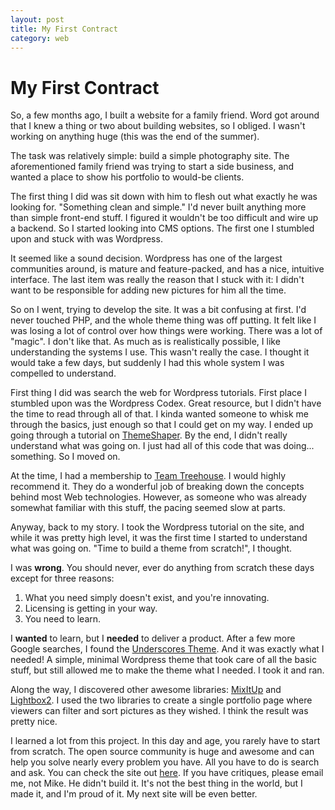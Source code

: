 ```yaml
---
layout: post
title: My First Contract
category: web
---
```

# My First Contract

So, a few months ago, I built a website for a family friend. Word got around
that I knew a thing or two about building websites, so I obliged. I wasn't
working on anything huge (this was the end of the summer).

The task was relatively simple: build a simple photography site. The
aforementioned family friend was trying to start a side business,
and wanted a place to show his portfolio to would-be clients.

The first thing I did was sit down with him to flesh out what exactly he was
looking for. "Something clean and simple." I'd never built anything more than
simple front-end stuff. I figured it wouldn't be too difficult and wire up a
backend. So I started looking into CMS options. The first one I stumbled upon
and stuck with was Wordpress.

It seemed like a sound decision. Wordpress has one of the largest communities
around, is mature and feature-packed, and has a nice, intuitive interface.
The last item was really the reason that I stuck with it: I didn't want to be
responsible for adding new pictures for him all the time.

So on I went, trying to develop the site. It was a bit confusing at first. I'd
never touched PHP, and the whole theme thing was off putting. It felt like I was
losing a lot of control over how things were working. There was a lot of
"magic". I don't like that. As much as is realistically possible, I like
understanding the systems I use. This wasn't really the case. I thought it would
take a few days, but suddenly I had this whole system I was compelled to
understand.

First thing I did was search the web for Wordpress tutorials. First place I
stumbled upon was the Wordpress Codex. Great resource, but I didn't have the
time to read through all of that. I kinda wanted someone to whisk me through the
basics, just enough so that I could get on my way. I ended up going through a
tutorial on [ThemeShaper](http://themeshaper.com). By the end, I didn't really
understand what was going on. I just had all of this code that was doing...
something. So I moved on.

At the time, I had a membership to [Team Treehouse](http://teamtreehouse.com). I
would highly recommend it. They do a wonderful job of breaking down the concepts
behind most Web technologies. However, as someone who was already somewhat
familiar with this stuff, the pacing seemed slow at parts.

Anyway, back to my story. I took the Wordpress tutorial on the site, and while
it was pretty high level, it was the first time I started to understand what was
going on. "Time to build a theme from scratch!", I thought.

I was **wrong**. You should never, ever do anything from scratch these days
except for three reasons:
1. What you need simply doesn't exist, and you're innovating.
2. Licensing is getting in your way.
3. You need to learn.

I **wanted** to learn, but I **needed** to deliver a product. After a few more
Google searches, I found the [Underscores Theme](http://underscores.me). And it was
exactly what I needed! A simple, minimal Wordpress theme that took care of all
the basic stuff, but still allowed me to make the theme what I needed. I took it
and ran.

Along the way, I discovered other awesome libraries: [MixItUp](http://mixitup.io)
and [Lightbox2](lokeshdhakar.com/projects/lightbox2/). I used the two libraries
to create a single portfolio page where viewers can filter and sort pictures as
they wished. I think the result was pretty nice.

I learned a lot from this project. In this day and age, you rarely have to start
from scratch. The open source community is huge and awesome and can help you
solve nearly every problem you have. All you have to do is search and ask. You
can check the site out [here](http://michael-allan-photo.com). If you have
critiques, please email me, not Mike. He didn't build it. It's not the best
thing in the world, but I made it, and I'm proud of it. My next site will be
even better.

